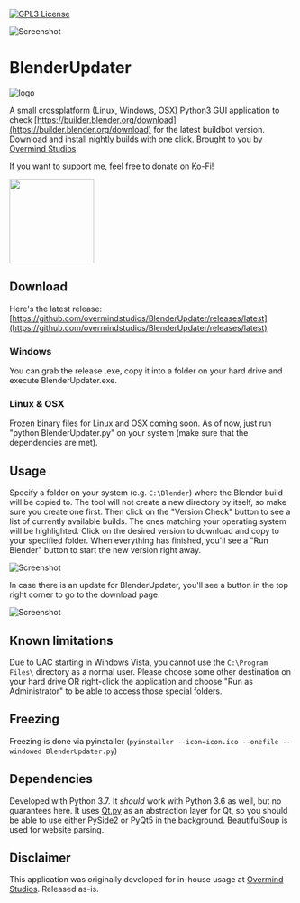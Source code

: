 [![GPL3 License](https://img.shields.io/badge/license-GPL3-blue.svg)](https://github.com/overmindstudios/BlenderUpdater/blob/master/LICENSE) 

![Screenshot](https://raw.githubusercontent.com/overmindstudios/BlenderUpdater/master/screenshot.png)

# BlenderUpdater
 ![logo](https://raw.githubusercontent.com/overmindstudios/BlenderUpdater/master//images/appicon.png)

A small crossplatform (Linux, Windows, OSX) Python3 GUI application to check [https://builder.blender.org/download](https://builder.blender.org/download) for
the latest buildbot version. Download and install nightly builds with one click. Brought to you by [Overmind Studios](http://www.overmind-studios.de).

If you want to support me, feel free to donate on Ko-Fi!

<a href="https://ko-fi.com/tobkum"><img src="https://az743702.vo.msecnd.net/cdn/kofi1.png?v=2" width="150"></a>

## Download
Here's the latest release: [https://github.com/overmindstudios/BlenderUpdater/releases/latest](https://github.com/overmindstudios/BlenderUpdater/releases/latest)

### Windows
You can grab the release .exe, copy it into a folder on your hard drive and execute BlenderUpdater.exe.

### Linux & OSX
Frozen binary files for Linux and OSX coming soon. As of now, just run "python BlenderUpdater.py" on your system (make sure that the dependencies are met).

## Usage
Specify a folder on your system (e.g. `C:\Blender`) where the Blender build will be copied to. The tool will not create a new directory by itself, so make sure you create one first.
Then click on the "Version Check" button to see a list of currently available builds. The ones matching your operating system will be highlighted. Click on the desired version to download and copy to your specified folder.
When everything has finished, you'll see a "Run Blender" button to start the new version right away.

![Screenshot](https://raw.githubusercontent.com/overmindstudios/BlenderUpdater/master/run_blender.png)

In case there is an update for BlenderUpdater, you'll see a button in the top right corner to go to the download page.

![Screenshot](https://raw.githubusercontent.com/overmindstudios/BlenderUpdater/master/app_update.png)

## Known limitations
Due to UAC starting in Windows Vista, you cannot use the `C:\Program Files\` directory as a
normal user. Please choose some other destination on your hard drive OR right-click
the application and choose "Run as Administrator" to be able to access those special folders.

## Freezing
Freezing is done via pyinstaller (`pyinstaller --icon=icon.ico --onefile --windowed BlenderUpdater.py`)

## Dependencies
Developed with Python 3.7. It *should* work with Python 3.6 as well, but no guarantees here.
It uses [Qt.py](https://github.com/mottosso/Qt.py) as an abstraction layer for Qt, so you should be able to use either PySide2 or PyQt5 in the background. BeautifulSoup is used for website parsing.

## Disclaimer
This application was originally developed for in-house usage at [Overmind Studios](http://www.overmind-studios.de). Released as-is.
